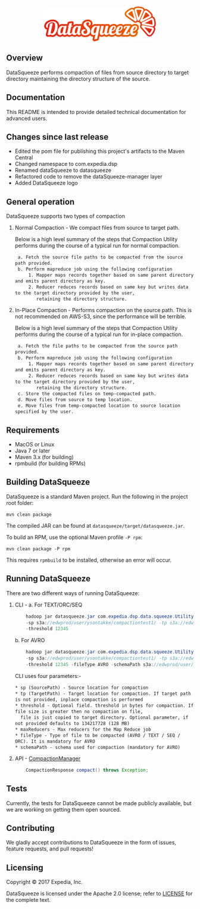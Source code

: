 <p align="center">
  <img src="dataSqueeze-logo.png">
</p>

## Overview
DataSqueeze performs compaction of files from source directory to target directory maintaining the directory structure of the source.

## Documentation
 This README is intended to provide detailed technical documentation for advanced users.

## Changes since last release

* Edited the pom file for publishing this project's artifacts to the Maven Central
* Changed namespace to com.expedia.dsp
* Renamed dataSqueeze to datasqueeze
* Refactored code to remove the dataSqueeze-manager layer
* Added DataSqueeze logo

## General operation

DataSqueeze supports two types of compaction

1. Normal Compaction - We compact files from source to target path.

    Below is a high level summary of the steps that Compaction Utility performs during the course of a typical run for normal compaction.

        a. Fetch the source file paths to be compacted from the source path provided.
        b. Perform mapreduce job using the following configuration
            1. Mapper maps records together based on same parent directory and emits parent directory as key.
            2. Reducer reduces records based on same key but writes data to the target directory provided by the user, 
               retaining the directory structure.

2. In-Place Compaction - Performs compaction on the source path. This is not recommended on AWS-S3, since the performance will be terrible.

    Below is a high level summary of the steps that Compaction Utility performs during the course of a typical run for in-place compaction.


        a. Fetch the file paths to be compacted from the source path provided.
        b. Perform mapreduce job using the following configuration
            1. Mapper maps records together based on same parent directory and emits parent directory as key.
            2. Reducer reduces records based on same key but writes data to the target directory provided by the user, 
               retaining the directory structure.
        c. Store the compacted files on temp-compacted path.
        d. Move files from source to temp location.
        e. Move files from temp-compacted location to source location specified by the user.


## Requirements

* MacOS or Linux
* Java 7 or later
* Maven 3.x (for building)
* rpmbuild (for building RPMs)

## Building DataSqueeze

DataSqueeze is a standard Maven project. Run the following in the project root folder:

    mvn clean package

The compiled JAR can be found at `datasqueeze/target/datasqueeze.jar`.

To build an RPM, use the optional Maven profile `-P rpm`:

    mvn clean package -P rpm

This requires `rpmbuild` to be installed, otherwise an error will occur.

## Running DataSqueeze

There are two different ways of running DataSqueeze:

1. CLI -
    a. For TEXT/ORC/SEQ
    ```java
        hadoop jar datasqueeze.jar com.expedia.dsp.data.squeeze.Utility
        -sp s3a://edwprod/user/ysontakke/compactiontest1/ -tp s3a://edwprod/user/ysontakke/compactionoutput_text_yash_1/
        -threshold 12345
    ```

    b. For AVRO
    ```java
        hadoop jar datasqueeze.jar com.expedia.dsp.data.squeeze.Utility
        -sp s3a://edwprod/user/ysontakke/compactiontest1/ -tp s3a://edwprod/user/ysontakke/compactionoutput_text_yash_1/
        -threshold 12345 -fileType AVRO -schemaPath s3a://edwprod/user/ysontakke/compactionschema_text_yash_1/schema.avsc
    ```


    CLI uses four parameters:-

       * sp (SourcePath) - Source location for compaction
       * tp (TargetPath) - Target location for compaction. If target path is not provided, inplace compaction is performed
       * threshold - Optional field. threshold in bytes for compaction. If file size is greater then no compaction on file,
         file is just copied to target directory. Optional parameter, if not provided defaults to 134217728 (128 MB)
       * maxReducers - Max reducers for the Map Reduce job
       * fileType - Type of file to be compacted (AVRO / TEXT / SEQ / ORC). It is mandatory for AVRO
       * schemaPath - schema used for compaction (mandatory for AVRO)

2. API - [CompactionManager](https://github.com/ExpediaInceCommercePlatform/datasqueeze/blob/master/src/main/java/com/expedia/dsp/data/squeeze/CompactionManager.java)

    ```java
        CompactionResponse compact() throws Exception;
    ```

## Tests

Currently, the tests for DataSqueeze cannot be made publicly available, but we are working on getting them open sourced.

## Contributing

We gladly accept contributions to DataSqueeze in the form of issues, feature requests, and pull requests!

## Licensing

Copyright © 2017 Expedia, Inc.

DataSqueeze is licensed under the Apache 2.0 license; refer to [LICENSE](LICENSE) for the complete text.
